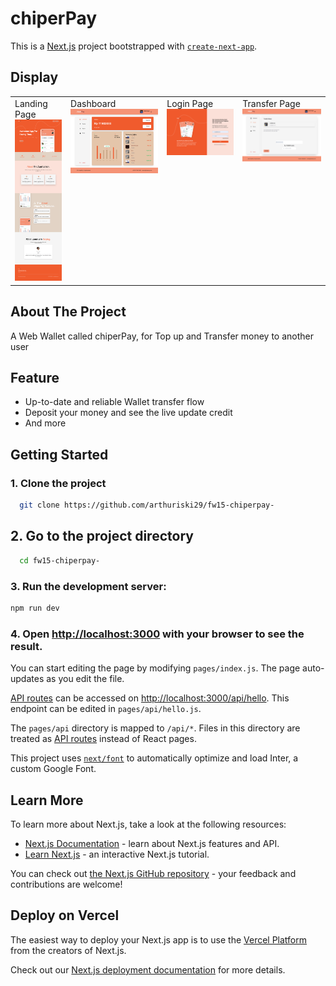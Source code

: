 # chiperPay

This is a [Next.js](https://nextjs.org/) project bootstrapped with [`create-next-app`](https://github.com/vercel/next.js/tree/canary/packages/create-next-app).

## Display

<table>
  <tr>
    <td valign="top">Landing Page<img src="src/assets/image/landing-page.png"/></td>
    <td valign="top">Dashboard<img src="src/assets/image/dashboard.png"/></td>
    <td valign="top">Login Page<img src="src/assets/image/login-page.png"/></td>
    <td valign="top">Transfer Page<img src="src/assets/image/transfer.png"/></td>
  </tr>
</table>

## About The Project

A Web Wallet called chiperPay, for Top up and Transfer money to another user

## Feature

- Up-to-date and reliable Wallet transfer flow
- Deposit your money and see the live update credit
- And more

## Getting Started

### 1. Clone the project

```bash
  git clone https://github.com/arthuriski29/fw15-chiperpay-
```

## 2. Go to the project directory

```bash
  cd fw15-chiperpay-
```

### 3. Run the development server:

```bash
npm run dev
```

### 4. Open [http://localhost:3000](http://localhost:3000) with your browser to see the result.

You can start editing the page by modifying `pages/index.js`. The page auto-updates as you edit the file.

[API routes](https://nextjs.org/docs/api-routes/introduction) can be accessed on [http://localhost:3000/api/hello](http://localhost:3000/api/hello). This endpoint can be edited in `pages/api/hello.js`.

The `pages/api` directory is mapped to `/api/*`. Files in this directory are treated as [API routes](https://nextjs.org/docs/api-routes/introduction) instead of React pages.

This project uses [`next/font`](https://nextjs.org/docs/basic-features/font-optimization) to automatically optimize and load Inter, a custom Google Font.


## Learn More

To learn more about Next.js, take a look at the following resources:

- [Next.js Documentation](https://nextjs.org/docs) - learn about Next.js features and API.
- [Learn Next.js](https://nextjs.org/learn) - an interactive Next.js tutorial.

You can check out [the Next.js GitHub repository](https://github.com/vercel/next.js/) - your feedback and contributions are welcome!

## Deploy on Vercel

The easiest way to deploy your Next.js app is to use the [Vercel Platform](https://vercel.com/new?utm_medium=default-template&filter=next.js&utm_source=create-next-app&utm_campaign=create-next-app-readme) from the creators of Next.js.

Check out our [Next.js deployment documentation](https://nextjs.org/docs/deployment) for more details.
